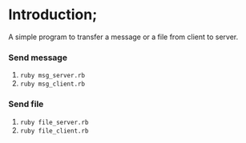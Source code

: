 # Introduction;

A simple program to transfer a message or a file from client to server.

### Send message

1. `ruby msg_server.rb`
2. `ruby msg_client.rb`

### Send file

1. `ruby file_server.rb`
2. `ruby file_client.rb`

